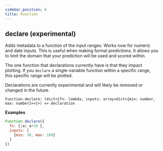 ```yaml
---
sidebar_position: 6
title: Function
---
```


## declare (experimental)

Adds metadata to a function of the input ranges. Works now for numeric and date inputs. This is useful when making formal predictions. It allows you to limit the domain that your prediction will be used and scored within.

The one function that declarations currently have is that they impact plotting. If you ``declare`` a single-variable function within a specific range, this specific range will be plotted.

Declarations are currently experimental and will likely be removed or changed in the future.

```
Function.declare: (dict<{fn: lambda, inputs: array<dict<{min: number, max: number}>>}>) => declaration
```

**Examples**

```javascript
Function.declare({
  fn: {|a| a+10 },
  inputs: [
    {min: 30, max: 100}
  ]
})
```